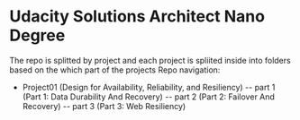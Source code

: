# Udacity Solutions Architect Nano Degree

The repo is splitted by project and each project is spliited inside into folders based on the which part of the projects
Repo navigation:
- Project01 (Design for Availability, Reliability, and Resiliency)
-- part 1 (Part 1: Data Durability And Recovery)
-- part 2 (Part 2: Failover And Recovery)
-- part 3 (Part 3: Web Resiliency)
